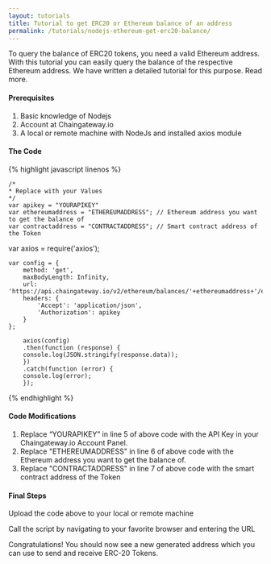```yaml
---
layout: tutorials
title: Tutorial to get ERC20 or Ethereum balance of an address
permalink: /tutorials/nodejs-ethereum-get-erc20-balance/
---
```


To query the balance of ERC20 tokens, you need a valid Ethereum address. With this tutorial you can easily query the balance of the respective Ethereum address. We have written a detailed tutorial for this purpose. Read more.

#### Prerequisites

1. Basic knowledge of Nodejs
2. Account at Chaingateway.io
3. A local or remote machine with NodeJs and installed axios module

#### The Code

{% highlight javascript linenos %}
    
    /*
    * Replace with your Values
    */
    var apikey = "YOURAPIKEY"
    var ethereumaddress = "ETHEREUMADDRESS"; // Ethereum address you want to get the balance of
    var contractaddress = "CONTRACTADDRESS"; // Smart contract address of the Token

   var axios = require('axios');

    var config = {
        method: 'get',
        maxBodyLength: Infinity,
        url: 'https://api.chaingateway.io/v2/ethereum/balances/'+ethereumaddress+'/erc20/'+contractaddress,
        headers: { 
            'Accept': 'application/json',
            'Authorization': apikey
        }
    };

        axios(config)
        .then(function (response) {
        console.log(JSON.stringify(response.data));
        })
        .catch(function (error) {
        console.log(error);
        });



{% endhighlight %}



#### Code Modifications

1. Replace “YOURAPIKEY” in line 5 of above code with the API Key in your Chaingateway.io Account Panel.
2. Replace "ETHEREUMADDRESS" in line 6 of above code with the Ethereum address you want to get the balance of.
3. Replace "CONTRACTADDRESS" in line 7 of above code with the smart contract address of the Token

#### Final Steps

Upload the code above to your local or remote machine

Call the script by navigating to your favorite browser and entering the URL

Congratulations! You should now see a new generated address which you can use to send and receive ERC-20 Tokens. 